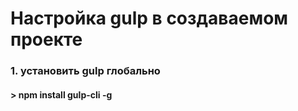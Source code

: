 #                                                       Настройка gulp в создаваемом проекте  # 
### 1.  установить gulp глобально
####    > npm install gulp-cli -g



